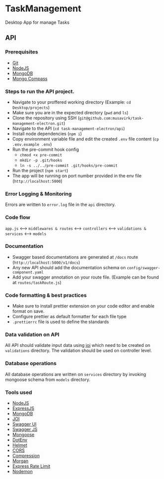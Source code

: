 # TaskManagement

Desktop App for manage Tasks

## API

### Prerequisites

- [Git](https://git-scm.com/downloads)
- [NodeJS](https://nodejs.org/en/download)
- [MongoDB](https://www.mongodb.com/docs/manual/administration/install-community/)
- [Mongo Compass](https://www.mongodb.com/try/download/compass)

### Steps to run the API project.

- Navigate to your proffered working directory (Example: `cd Desktop/projects`)
- Make sure you are in the expected directory (`pwd` and `ls`)
- Clone the repository using SSH (`git@github.com:musavirk/task-management-electron.git`)
- Navigate to the API (`cd task-management-electron/api`)
- Install node dependencies (`npm i`)
- Copy environment variable file and edit the created `.env` file content (`cp .env.example .env`)
- Run the pre-commit hook config
  - `chmod +x pre-commit`
  - `mkdir -p .git/hooks`
  - `ln -s ../../pre-commit .git/hooks/pre-commit`
- Run the project (`npm start`)
- The app will be running on port number provided in the env file (`http://localhost:5000`)

### Error Logging & Monitoring

Errors are written to `error.log` file in the `api` directory.

### Code flow

`app.js` <--> `middlewares & routes` <--> `controllers` <--> `validations & services` <--> `models`

### Documentation

- Swagger based documentations are generated at `/docs` route (`http://localhost:5000/v1/docs`)
- Any new API should add the documentation schema on `config/swagger-component.yaml`
- Add your swagger annotation on your route file. (Example can be found at `routes/taskRoute.js`)

### Code formatting & best practices

- Make sure to install prettier extension on your code editor and enable format on save.
- Configure prettier as default formatter for each file type
- `.prettierrc` file is used to define the standards

### Data validation on API

All API should validate input data using [joi](https://joi.dev/) which need to be created on `validations` directory. The validation should be used on controller level.

### Database operations

All database operations are written on `services` directory by invoking mongoose schema from `models` directory.

### Tools used

- [NodeJS](https://nodejs.org/en/docs)
- [ExpressJS](https://expressjs.com/)
- [MongoDB](https://www.mongodb.com/docs/)
- [JOI](https://joi.dev/)
- [Swagger UI](https://www.npmjs.com/package/swagger-ui-express)
- [Swagger JS](https://github.com/Surnet/swagger-jsdoc)
- [Mongoose](https://mongoosejs.com/)
- [DotEnv](https://www.npmjs.com/package/dotenv)
- [Helmet](https://www.npmjs.com/package/helmet)
- [CORS](https://www.npmjs.com/package/cors)
- [Compression](https://www.npmjs.com/package/compression)
- [Morgan](https://www.npmjs.com/package/morgan)
- [Express Rate Limit](https://www.npmjs.com/package/express-rate-limit)
- [Nodemon](https://www.npmjs.com/package/nodemon)
